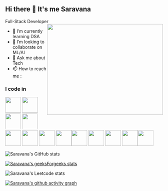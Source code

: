 ## Hi there 👋 It's me Saravana

Full-Stack Developer
<img align="right" width="370" height="290" src="https://media1.giphy.com/media/bAQH7WXKqtIBrPs7sR/giphy.gif?cid=ecf05e47kvw3h0niyjablbnrj0g0w35yarf3tjl5theqy98b&ep=v1_gifs_search&rid=giphy.gif&ct=g">
                                                 
- 🌱 I’m currently learning DSA
- 👯 I’m looking to collaborate on ML/AI
- 💬 Ask me about Tech
- 📫 How to reach me :

### I code in
<img height="50" width="50" src="https://img.icons8.com/color/48/000000/python.png" /> <img height="50" width="50" src="https://img.icons8.com/?size=80&id=fAMVO_fuoOuC&format=png" /> <img height="50" width="50" src="https://img.icons8.com/color/48/000000/c-programming.png" /> <img height="50" width="50" src="https://img.icons8.com/color/48/000000/java-coffee-cup-logo.png" /> <img height="50" width="50" src="https://img.icons8.com/color/48/000000/html-5.png" /> <img height="50" width="50" src="https://img.icons8.com/color/48/000000/css3.png" /> <img height="50" width="50" src="https://img.icons8.com/color/48/000000/bootstrap.png" />
<img height="50" width="50" src="https://img.icons8.com/color/48/000000/javascript.png"/><img height="50" width="50" src="https://img.icons8.com/color/48/000000/mysql-logo.png"/> <img height="50" width="50" src="https://img.icons8.com/color/48/000000/mongodb.png"/> <img height="50" width="50" src="https://img.icons8.com/color/48/000000/nodejs.png"/> <img height="50" width="50" src="https://img.icons8.com/?size=48&id=WHRLQdbEXQ16&format=png"/><img height="50" width="50" src="https://img.icons8.com/?size=48&id=22813&format=png"/>

![Saravana's GitHub stats](https://github-readme-stats.vercel.app/api?username=Saravana-Pon-Balan&theme=dark&show_icons=true&&hide=issues,contribs)

[![Saravana's geeksForgeeks stats](https://geeks-for-geeks-stats-api-napiyo.vercel.app/?userName=saravanaftynf)](https://github.com/napiyo/geeksForGeeksStatsAPI)

![Saravana's Leetcode stats](https://leetcard.jacoblin.cool/saravanafrancis16)

[![Saravana's github activity graph](https://github-readme-activity-graph.vercel.app/graph?username=Saravana-Pon-Balan&bg_color=000000&color=ffffff&line=51f565&point=ffffff&area=true&hide_border=true)](https://github.com/ashutosh00710/github-readme-activity-graph)
